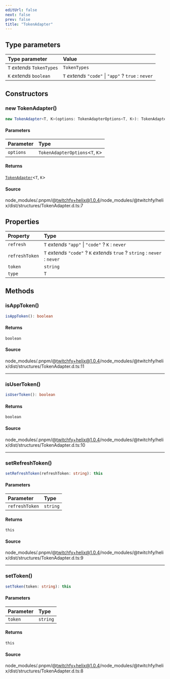 ```yaml
---
editUrl: false
next: false
prev: false
title: "TokenAdapter"
---
```


## Type parameters

| Type parameter | Value |
| :------ | :------ |
| `T` *extends* `TokenTypes` | `TokenTypes` |
| `K` *extends* `boolean` | `T` *extends* `"code"` \| `"app"` ? `true` : `never` |

## Constructors

### new TokenAdapter()

```ts
new TokenAdapter<T, K>(options: TokenAdapterOptions<T, K>): TokenAdapter<T, K>
```

#### Parameters

| Parameter | Type |
| :------ | :------ |
| `options` | `TokenAdapterOptions`\<`T`, `K`\> |

#### Returns

[`TokenAdapter`](/api/eventsub/classes/tokenadapter/)\<`T`, `K`\>

#### Source

node\_modules/.pnpm/@twitchfy+helix@1.0.4/node\_modules/@twitchfy/helix/dist/structures/TokenAdapter.d.ts:7

## Properties

| Property | Type |
| :------ | :------ |
| `refresh` | `T` *extends* `"app"` \| `"code"` ? `K` : `never` |
| `refreshToken` | `T` *extends* `"code"` ? `K` *extends* `true` ? `string` : `never` : `never` |
| `token` | `string` |
| `type` | `T` |

## Methods

### isAppToken()

```ts
isAppToken(): boolean
```

#### Returns

`boolean`

#### Source

node\_modules/.pnpm/@twitchfy+helix@1.0.4/node\_modules/@twitchfy/helix/dist/structures/TokenAdapter.d.ts:11

***

### isUserToken()

```ts
isUserToken(): boolean
```

#### Returns

`boolean`

#### Source

node\_modules/.pnpm/@twitchfy+helix@1.0.4/node\_modules/@twitchfy/helix/dist/structures/TokenAdapter.d.ts:10

***

### setRefreshToken()

```ts
setRefreshToken(refreshToken: string): this
```

#### Parameters

| Parameter | Type |
| :------ | :------ |
| `refreshToken` | `string` |

#### Returns

`this`

#### Source

node\_modules/.pnpm/@twitchfy+helix@1.0.4/node\_modules/@twitchfy/helix/dist/structures/TokenAdapter.d.ts:9

***

### setToken()

```ts
setToken(token: string): this
```

#### Parameters

| Parameter | Type |
| :------ | :------ |
| `token` | `string` |

#### Returns

`this`

#### Source

node\_modules/.pnpm/@twitchfy+helix@1.0.4/node\_modules/@twitchfy/helix/dist/structures/TokenAdapter.d.ts:8
